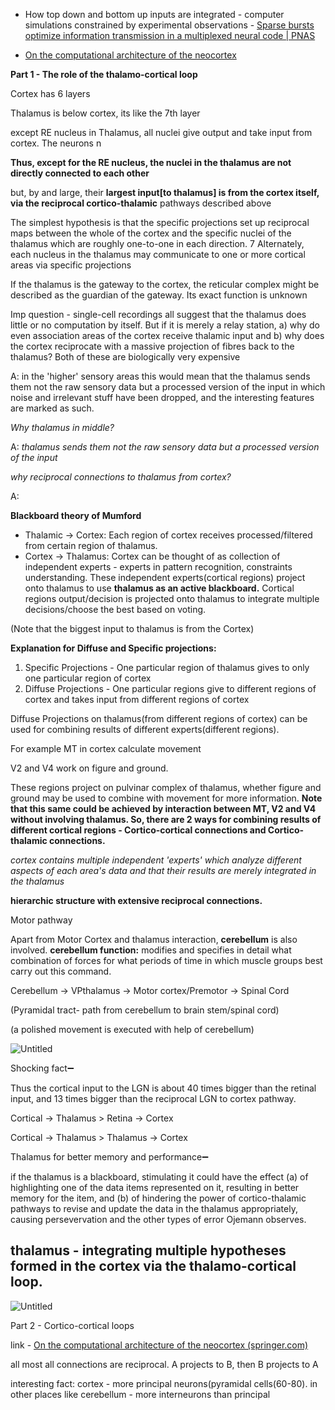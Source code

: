 
- How top down and bottom up inputs are integrated - computer simulations constrained by experimental observations - [Sparse bursts optimize information transmission in a multiplexed neural code | PNAS](https://www.pnas.org/doi/full/10.1073/pnas.1720995115)

 
 - [On the computational architecture of the neocortex](https://link.springer.com/content/pdf/10.1007/BF00202389.pdf)

**Part 1 - The role of the thalamo-cortical loop**

Cortex has 6 layers

Thalamus is below cortex, its like the 7th layer

except RE nucleus in Thalamus, all nuclei give output and take input from cortex. The neurons n

**Thus, except for the RE nucleus, the nuclei in the thalamus are not directly connected to each other**

but, by and large, their **largest input[to thalamus] is from the cortex itself, via the reciprocal cortico-thalamic** pathways described above

The simplest hypothesis is that the specific projections set up reciprocal maps between the whole of the cortex and the specific nuclei of the thalamus which are roughly one-to-one in each direction. 7 Alternately, each nucleus in the thalamus may communicate to one or more cortical areas via specific projections

If the thalamus is the gateway to the cortex, the reticular complex might be described as the guardian of the gateway. Its exact function is unknown

Imp question - single-cell recordings all suggest that the thalamus does little or no computation by itself. But if it is merely a relay station, a) why do even association areas of the cortex receive thalamic input and b) why does the cortex reciprocate with a massive projection of fibres back to the thalamus? Both of these are biologically very expensive

A: in the 'higher' sensory areas this would mean that the thalamus sends them not the raw sensory data but a processed version of the input in which noise and irrelevant stuff have been dropped, and the interesting features are marked as such.

_Why thalamus in middle?_

A: _thalamus sends them not the raw sensory data but a processed version of the input_

_why reciprocal connections to thalamus from cortex?_

A:

**Blackboard theory of Mumford**

- Thalamic → Cortex: Each region of cortex receives processed/filtered from certain region of thalamus.
- Cortex → Thalamus: Cortex can be thought of as collection of independent experts - experts in pattern recognition, constraints understanding. These independent experts(cortical regions) project onto thalamus to use **thalamus as an active blackboard.** Cortical regions output/decision is projected onto thalamus to integrate multiple decisions/choose the best based on voting.

(Note that the biggest input to thalamus is from the Cortex)

**Explanation for Diffuse and Specific projections:**

1. Specific Projections - One particular region of thalamus gives to only one particular region of cortex
2. Diffuse Projections - One particular regions give to different regions of cortex and takes input from different regions of cortex

Diffuse Projections on thalamus(from different regions of cortex) can be used for combining results of different experts(different regions).

For example MT in cortex calculate movement

V2 and V4 work on figure and ground.

These regions project on pulvinar complex of thalamus, whether figure and ground may be used to combine with movement for more information. **Note that this same could be achieved by interaction between MT, V2 and V4 without involving thalamus. So, there are 2 ways for combining results of different cortical regions - Cortico-cortical connections and Cortico-thalamic connections.**

_cortex contains multiple independent 'experts' which analyze different aspects of each area's data and that their results are merely integrated in the thalamus_

**hierarchic structure with extensive reciprocal connections.**

Motor pathway

Apart from Motor Cortex and thalamus interaction, **cerebellum** is also involved. **cerebellum function:** modifies and specifies in detail what combination of forces for what periods of time in which muscle groups best carry out this command.

Cerebellum → VPthalamus → Motor cortex/Premotor → Spinal Cord

(Pyramidal tract- path from cerebellum to brain stem/spinal cord)

(a polished movement is executed with help of cerebellum)

![Untitled](https://s3-us-west-2.amazonaws.com/secure.notion-static.com/3235f1c8-f425-47e6-9a39-8d17710c71aa/Untitled.png)

Shocking fact➖

Thus the cortical input to the LGN is about 40 times bigger than the retinal input, and 13 times bigger than the reciprocal LGN to cortex pathway.

Cortical → Thalamus > Retina → Cortex

Cortical → Thalamus > Thalamus → Cortex

Thalamus for better memory and performance➖

if the thalamus is a blackboard, stimulating it could have the effect (a) of highlighting one of the data items represented on it, resulting in better memory for the item, and (b) of hindering the power of cortico-thalamic pathways to revise and update the data in the thalamus appropriately, causing persevervation and the other types of error Ojemann observes.

## **thalamus - integrating multiple hypotheses formed in the cortex via the thalamo-cortical loop.**

![Untitled](https://s3-us-west-2.amazonaws.com/secure.notion-static.com/84afbb57-2cbb-4d3b-a9ad-a61f40d216ec/Untitled.png)

Part 2 - Cortico-cortical loops

link - [On the computational architecture of the neocortex (springer.com)](https://link.springer.com/content/pdf/10.1007/BF00198477.pdf)

all most all connections are reciprocal. A projects to B, then B projects to A

interesting fact: cortex - more principal neurons(pyramidal cells(60-80). in other places like cerebellum - more interneurons than principal